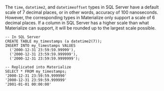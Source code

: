 The `time`, `datetime2`, and `datetimeoffset` types in SQL Server have a default
scale of 7 decimal places, or in other words, accuracy of 100 nanoseconds.
However, the corresponding types in Materialize only support a scale of 6
decimal places. If a column in SQL Server has a higher scale than what
Materialize can support, it will be rounded up to the largest scale possible.

```
-- In SQL Server
CREATE TABLE my_timestamps (a datetime2(7));
INSERT INTO my_timestamps VALUES
  ('2000-12-31 23:59:59.99999'),
  ('2000-12-31 23:59:59.999999'),
  ('2000-12-31 23:59:59.9999999');

-- Replicated into Materialize
SELECT * FROM my_timestamps;
'2000-12-31 23:59:59.999990'
'2000-12-31 23:59:59.999999'
'2001-01-01 00:00:00'
```
